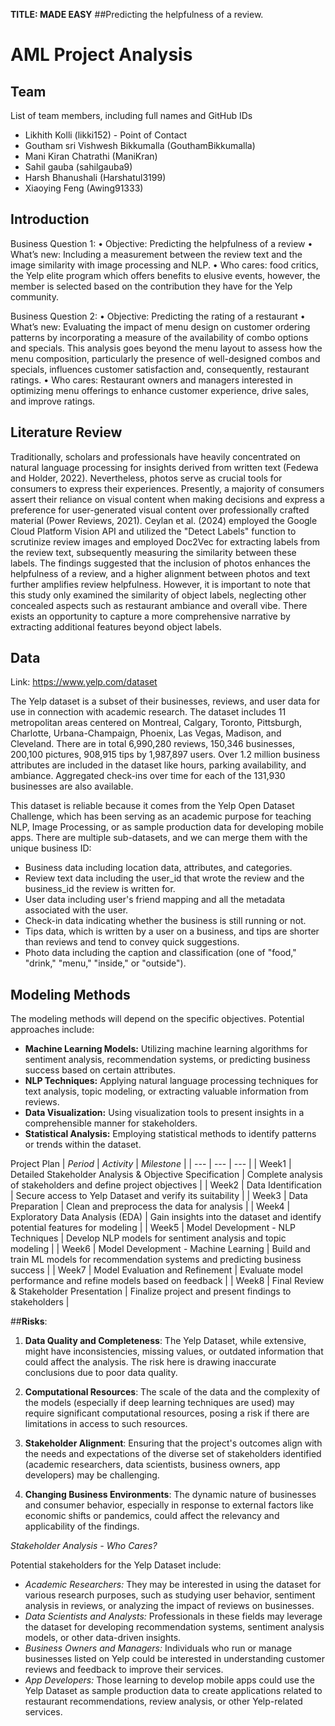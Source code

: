**TITLE: MADE EASY**
##Predicting the helpfulness of a review. 


# AML Project Analysis

## Team
List of team members, including full names and GitHub IDs

- Likhith Kolli (likki152) - Point of Contact
- Goutham sri Vishwesh Bikkumalla (GouthamBikkumalla)
- Mani Kiran Chatrathi (ManiKran)
- Sahil gauba (sahilgauba9)
- Harsh Bhanushali (Harshatul3199)
- Xiaoying Feng (Awing91333)

## Introduction
Business Question 1: 
•	Objective: Predicting the helpfulness of a review
•	What’s new: Including a measurement between the review text and the image similarity with image processing and NLP.
•	Who cares: food critics, the Yelp elite program which offers benefits to elusive events, however, the member is selected based on the contribution they have for the Yelp community. 

Business Question 2:
•	Objective: Predicting the rating of a restaurant
•	What’s new: Evaluating the impact of menu design on customer ordering patterns by incorporating a measure of the availability of combo options and specials. This analysis goes beyond the menu layout to assess how the menu composition, particularly the presence of well-designed combos and specials, influences customer satisfaction and, consequently, restaurant ratings.
•	Who cares: Restaurant owners and managers interested in optimizing menu offerings to enhance customer experience, drive sales, and improve ratings.


## Literature Review

Traditionally, scholars and professionals have heavily concentrated on natural language processing for insights derived from written text (Fedewa and Holder, 2022). Nevertheless, photos serve as crucial tools for consumers to express their experiences. Presently, a majority of consumers assert their reliance on visual content when making decisions and express a preference for user-generated visual content over professionally crafted material (Power Reviews, 2021). Ceylan et al. (2024) employed the Google Cloud Platform Vision API and utilized the "Detect Labels" function to scrutinize review images and employed Doc2Vec for extracting labels from the review text, subsequently measuring the similarity between these labels. The findings suggested that the inclusion of photos enhances the helpfulness of a review, and a higher alignment between photos and text further amplifies review helpfulness. However, it is important to note that this study only examined the similarity of object labels, neglecting other concealed aspects such as restaurant ambiance and overall vibe. There exists an opportunity to capture a more comprehensive narrative by extracting additional features beyond object labels.

## Data

Link: https://www.yelp.com/dataset

The Yelp dataset is a subset of their businesses, reviews, and user data for use in connection with academic research. The dataset includes 11 metropolitan areas centered on Montreal, Calgary, Toronto, Pittsburgh, Charlotte, Urbana-Champaign, Phoenix, Las Vegas, Madison, and Cleveland. There are in total 6,990,280 reviews, 150,346 businesses, 200,100 pictures, 908,915 tips by 1,987,897 users. Over 1.2 million business attributes are included in the dataset like hours, parking availability, and ambiance. Aggregated check-ins over time for each of the 131,930 businesses are also available.

This dataset is reliable because it comes from the Yelp Open Dataset Challenge, which has been serving as an academic purpose for teaching NLP, Image Processing, or as sample production data for developing mobile apps. There are multiple sub-datasets, and we can merge them with the unique business ID:

- Business data including location data, attributes, and categories.
- Review text data including the user_id that wrote the review and the business_id the review is written for.
- User data including user's friend mapping and all the metadata associated with the user.
- Check-in data indicating whether the business is still running or not.
- Tips data, which is written by a user on a business, and tips are shorter than reviews and tend to convey quick suggestions.
- Photo data including the caption and classification (one of "food," "drink," "menu," "inside," or "outside").

## Modeling Methods

The modeling methods will depend on the specific objectives. Potential approaches include:

- **Machine Learning Models:** Utilizing machine learning algorithms for sentiment analysis, recommendation systems, or predicting business success based on certain attributes.
- **NLP Techniques:** Applying natural language processing techniques for text analysis, topic modeling, or extracting valuable information from reviews.
- **Data Visualization:** Using visualization tools to present insights in a comprehensible manner for stakeholders.
- **Statistical Analysis:** Employing statistical methods to identify patterns or trends within the dataset.



Project Plan
| *Period* | *Activity* | *Milestone* |
| --- | --- | --- |
| Week1 | Detailed Stakeholder Analysis & Objective Specification | Complete analysis of stakeholders and define project objectives |
| Week2 | Data Identification | Secure access to Yelp Dataset and verify its suitability |
| Week3 | Data Preparation | Clean and preprocess the data for analysis |
| Week4 | Exploratory Data Analysis (EDA) | Gain insights into the dataset and identify potential features for modeling |
| Week5 | Model Development - NLP Techniques | Develop NLP models for sentiment analysis and topic modeling |
| Week6 | Model Development - Machine Learning | Build and train ML models for recommendation systems and predicting business success |
| Week7 | Model Evaluation and Refinement | Evaluate model performance and refine models based on feedback |
| Week8 | Final Review & Stakeholder Presentation | Finalize project and present findings to stakeholders |






##**Risks**:


1. **Data Quality and Completeness**: The Yelp Dataset, while extensive, might have inconsistencies, missing values, or outdated information that could affect the analysis. The risk here is drawing inaccurate conclusions due to poor data quality.

2. **Computational Resources**: The scale of the data and the complexity of the models (especially if deep learning techniques are used) may require significant computational resources, posing a risk if there are limitations in access to such resources.

3. **Stakeholder Alignment**: Ensuring that the project's outcomes align with the needs and expectations of the diverse set of stakeholders identified (academic researchers, data scientists, business owners, app developers) may be challenging.

4. **Changing Business Environments**: The dynamic nature of businesses and consumer behavior, especially in response to external factors like economic shifts or pandemics, could affect the relevancy and applicability of the findings.



*Stakeholder Analysis - Who Cares?*

Potential stakeholders for the Yelp Dataset include:

- *Academic Researchers:* They may be interested in using the dataset for various research purposes, such as studying user behavior, sentiment analysis in reviews, or analyzing the impact of reviews on businesses.
- *Data Scientists and Analysts:* Professionals in these fields may leverage the dataset for developing recommendation systems, sentiment analysis models, or other data-driven insights.
- *Business Owners and Managers:* Individuals who run or manage businesses listed on Yelp could be interested in understanding customer reviews and feedback to improve their services.
- *App Developers:* Those learning to develop mobile apps could use the Yelp Dataset as sample production data to create applications related to restaurant recommendations, review analysis, or other Yelp-related services.


